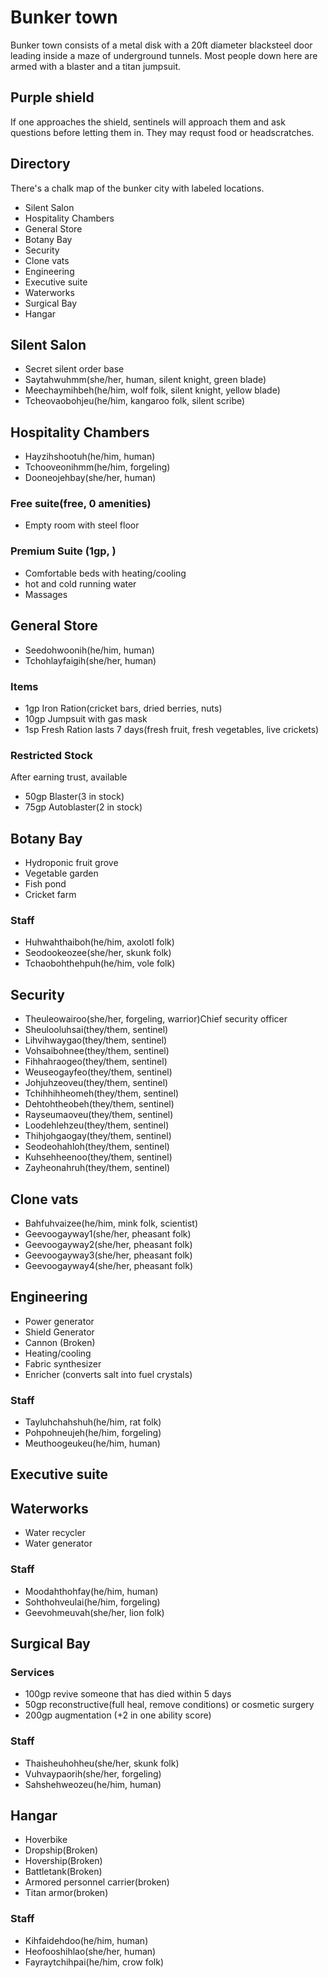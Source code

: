 # Bunker town
Bunker town consists of a metal disk with a 20ft diameter blacksteel door leading inside a maze of underground tunnels. Most people down here are armed with a blaster and a titan jumpsuit.

## Purple shield
If one approaches the shield, sentinels will approach them and ask questions before letting them in. They may requst food or headscratches.

## Directory
There's a chalk map of the bunker city with labeled locations.
- Silent Salon
- Hospitality Chambers
- General Store
- Botany Bay
- Security
- Clone vats
- Engineering
- Executive suite
- Waterworks
- Surgical Bay
- Hangar

## Silent Salon
- Secret silent order base
- Saytahwuhmm(she/her, human, silent knight, green blade)
- Meechaymihbeh(he/him, wolf folk, silent knight, yellow blade)
- Tcheovaobohjeu(he/him, kangaroo folk, silent scribe)

## Hospitality Chambers
- Hayzihshootuh(he/him, human)
- Tchooveonihmm(he/him, forgeling)
- Dooneojehbay(she/her, human)

### Free suite(free, 0 amenities)
- Empty room with steel floor

### Premium Suite (1gp, )
- Comfortable beds with heating/cooling
- hot and cold running water
- Massages

## General Store
- Seedohwoonih(he/him, human)
- Tchohlayfaigih(she/her, human)

### Items
- 1gp Iron Ration(cricket bars, dried berries, nuts)
- 10gp Jumpsuit with gas mask
- 1sp Fresh Ration lasts 7 days(fresh fruit, fresh vegetables, live crickets)

### Restricted Stock
After earning trust, available
- 50gp Blaster(3 in stock)
- 75gp Autoblaster(2 in stock)

## Botany Bay
- Hydroponic fruit grove
- Vegetable garden
- Fish pond
- Cricket farm

### Staff
- Huhwahthaiboh(he/him, axolotl folk)
- Seodookeozee(she/her, skunk folk)
- Tchaobohthehpuh(he/him, vole folk)

## Security
- Theuleowairoo(she/her, forgeling, warrior)Chief security officer 
- Sheulooluhsai(they/them, sentinel)
- Lihvihwaygao(they/them, sentinel)
- Vohsaibohnee(they/them, sentinel)
- Fihhahraogeo(they/them, sentinel)
- Weuseogayfeo(they/them, sentinel)
- Johjuhzeoveu(they/them, sentinel)
- Tchihhihheomeh(they/them, sentinel)
- Dehtohtheobeh(they/them, sentinel)
- Rayseumaoveu(they/them, sentinel)
- Loodehlehzeu(they/them, sentinel)
- Thihjohgaogay(they/them, sentinel)
- Seodeohahloh(they/them, sentinel)
- Kuhsehheenoo(they/them, sentinel)
- Zayheonahruh(they/them, sentinel)

## Clone vats
- Bahfuhvaizee(he/him, mink folk, scientist)
- Geevoogayway1(she/her, pheasant folk)
- Geevoogayway2(she/her, pheasant folk)
- Geevoogayway3(she/her, pheasant folk)
- Geevoogayway4(she/her, pheasant folk)

## Engineering
- Power generator
- Shield Generator
- Cannon (Broken)
- Heating/cooling
- Fabric synthesizer
- Enricher (converts salt into fuel crystals)

### Staff
- Tayluhchahshuh(he/him, rat folk)
- Pohpohneujeh(he/him, forgeling)
- Meuthoogeukeu(he/him, human)

## Executive suite

## Waterworks
- Water recycler
- Water generator

### Staff
- Moodahthohfay(he/him, human)
- Sohthohveulai(he/him, forgeling)
- Geevohmeuvah(she/her, lion folk)

## Surgical Bay

### Services
- 100gp revive someone that has died within 5 days
- 50gp reconstructive(full heal, remove conditions) or cosmetic surgery
- 200gp augmentation (+2 in one ability score)

### Staff
- Thaisheuhohheu(she/her, skunk folk)
- Vuhvaypaorih(she/her, forgeling)
- Sahshehweozeu(he/him, human)

## Hangar
- Hoverbike
- Dropship(Broken)
- Hovership(Broken)
- Battletank(Broken)
- Armored personnel carrier(broken)
- Titan armor(broken)

### Staff
- Kihfaidehdoo(he/him, human)
- Heofooshihlao(she/her, human)
- Fayraytchihpai(he/him, crow folk)